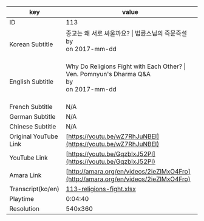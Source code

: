 |  key  |  value  |
|-------|---------|
| ID            | 113 |
| Korean Subtitle | 종교는 왜 서로 싸울까요? \| 법륜스님의 즉문즉설<br>by <br>on 2017-mm-dd<br><br>|
| English Subtitle | Why Do Religions Fight with Each Other? \| Ven. Pomnyun's Dharma Q&A<br>by <br>on 2017-mm-dd<br><br>|
| French Subtitle | N/A |
| German Subtitle | N/A |
| Chinese Subtitle | N/A |
| Original YouTube Link  | [https://youtu.be/wZ7RhJuNBEI](https://youtu.be/wZ7RhJuNBEI) |
| YouTube Link  | [https://youtu.be/GqzbIxJ52PI](https://youtu.be/GqzbIxJ52PI) |
| Amara Link    | [http://amara.org/en/videos/2ieZlMxO4Fro](http://amara.org/en/videos/2ieZlMxO4Fro) |
| Transcript(ko/en) | [113-religions-fight.xlsx](https://github.com/jungtosociety/dharma-qna/raw/master/sub/113/113-religions-fight.xlsx) |
| Playtime | 0:04:40 |
| Resolution | 540x360|
